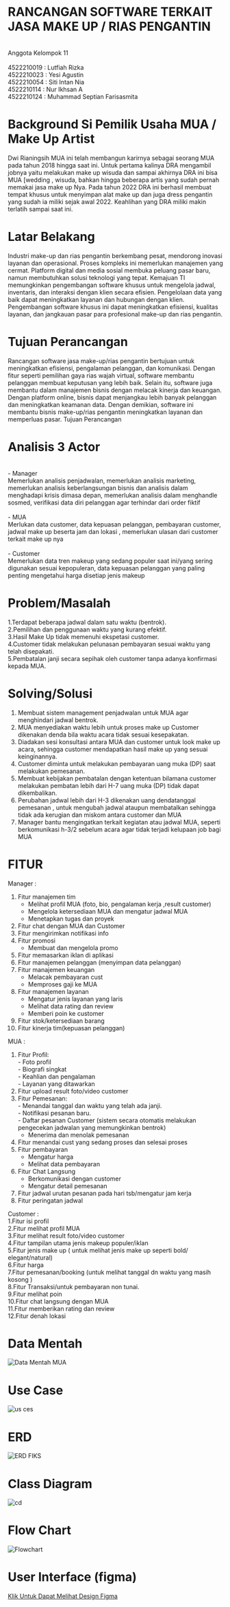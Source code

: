 # RANCANGAN SOFTWARE TERKAIT JASA MAKE UP / RIAS PENGANTIN #

<br> Anggota Kelompok 11 <br>
 <br> 4522210019 : Lutfiah Rizka <br>
 4522210023 : Yesi Agustin <br>
 4522210054 : Siti Intan Nia <br>
 4522210114 : Nur Ikhsan A <br>
 4522210124 : Muhammad Septian Farisasmita <br>

# Background Si Pemilik Usaha MUA / Make Up Artist  <br>
Dwi Rianingsih MUA ini telah membangun karirnya sebagai seorang MUA pada tahun 2018 hingga saat ini. Untuk pertama kalinya DRA mengambil jobnya yaitu melakukan make up wisuda dan sampai akhirnya DRA ini bisa MUA [wedding , wisuda, bahkan hingga beberapa artis yang sudah pernah memakai jasa make up Nya. Pada tahun 2022 DRA ini berhasil membuat tempat khusus untuk menyimpan alat make up dan juga dress pengantin yang sudah ia miliki sejak awal 2022. Keahlihan yang DRA miliki makin terlatih sampai saat ini. <br>

# Latar Belakang <br>
Industri make-up dan rias pengantin berkembang pesat, mendorong inovasi layanan dan operasional. Proses kompleks ini memerlukan manajemen yang cermat. Platform digital dan media sosial membuka peluang pasar baru, namun membutuhkan solusi teknologi yang tepat. Kemajuan TI memungkinkan pengembangan software khusus untuk mengelola jadwal, inventaris, dan interaksi dengan klien secara efisien. Pengelolaan data yang baik dapat meningkatkan layanan dan hubungan dengan klien. Pengembangan software khusus ini dapat meningkatkan efisiensi, kualitas layanan, dan jangkauan pasar para profesional make-up dan rias pengantin. <br>

# Tujuan Perancangan <br>
Rancangan software jasa make-up/rias pengantin bertujuan untuk meningkatkan efisiensi, pengalaman pelanggan, dan komunikasi. Dengan fitur seperti pemilihan gaya rias wajah virtual, software membantu pelanggan membuat keputusan yang lebih baik. Selain itu, software juga membantu dalam manajemen bisnis dengan melacak kinerja dan keuangan. Dengan platform online, bisnis dapat menjangkau lebih banyak pelanggan dan meningkatkan keamanan data. Dengan demikian, software ini membantu bisnis make-up/rias pengantin meningkatkan layanan dan memperluas pasar.
Tujuan Perancangan <br>

# Analisis 3 Actor <br>
<br> - Manager <br>
Memerlukan analisis penjadwalan, memerlukan analisis marketing, memerlukan analisis keberlangsungan bisnis dan analisis dalam menghadapi krisis dimasa depan, memerlukan analisis dalam menghandle sosmed, verifikasi data diri pelanggan agar terhindar dari order fiktif <br>
<br> - MUA <br>
Merlukan data customer, data kepuasan pelanggan, pembayaran customer, jadwal make up beserta jam dan lokasi , memerlukan ulasan dari customer terkait make up nya <br>
<br> - Customer <br>
Memerlukan data tren makeup yang sedang populer saat ini/yang sering digunakan sesuai kepopuleran, data kepuasan pelanggan yang paling penting mengetahui harga disetiap jenis makeup <br>

# Problem/Masalah <br>
1.Terdapat beberapa jadwal dalam satu waktu (bentrok). <br>
⁠2.Pemilihan dan penggunaan waktu yang kurang efektif. <br>
3.Hasil Make Up tidak memenuhi ekspetasi customer. <br>
4.Customer tidak melakukan pelunasan pembayaran sesuai waktu yang telah disepakati. <br>
5.Pembatalan janji secara sepihak oleh customer tanpa adanya konfirmasi kepada MUA. <br>

# Solving/Solusi <br>
1. Membuat sistem management penjadwalan untuk MUA agar menghindari jadwal bentrok. <br>
2. MUA menyediakan waktu lebih untuk proses make up Customer dikenakan denda bila waktu acara tidak sesuai kesepakatan.<br>
3. ⁠Diadakan sesi konsultasi antara MUA dan customer untuk look make up acara, sehingga customer mendapatkan hasil make up yang sesuai keinginannya.<br>
4. Customer diminta untuk melakukan pembayaran uang muka (DP) saat melakukan pemesanan.<br>
5. ⁠Membuat kebijakan pembatalan dengan ketentuan bilamana customer melakukan pembatan lebih dari H-7 uang muka (DP) tidak dapat dikembalikan.<br>
6. Perubahan jadwal lebih dari H-3 dikenakan uang dendatanggal pemesanan , untuk mengubah jadwal ataupun membatalkan  sehingga tidak ada kerugian dan miskom antara customer dan MUA<br>
7. Manager bantu mengingatkan terkait kegiatan atau jadwal MUA, seperti berkomunikasi h-3/2 sebelum acara agar tidak terjadi kelupaan job bagi MUA<br>

# FITUR <br>
 Manager : <br>
1. Fitur manajemen tim <br>
   - Melihat profil MUA (foto, bio, pengalaman kerja ,result customer)<br>
   - Mengelola ketersediaan MUA dan mengatur jadwal MUA<br>
   - Menetapkan tugas dan proyek <br>
2. Fitur chat dengan MUA dan Customer <br>
3. Fitur mengirimkan notifikasi info <br>
4. Fitur promosi <br>
   - Membuat dan mengelola promo <br>
5. Fitur memasarkan iklan di aplikasi <br>
6. Fitur manajemen pelanggan (menyimpan data pelanggan) <br>
7. Fitur manajemen keuangan <br>
   - Melacak pembayaran cust <br>
   - Memproses gaji ke MUA <br>
8. Fitur manajemen layanan  <br>
   - Mengatur jenis layanan yang laris <br>
   - Melihat data rating dan review <br>
   - Memberi poin ke customer <br>
9. Fitur stok/ketersediaan barang <br>
10. Fitur kinerja tim(kepuasan pelanggan) <br>

MUA : <br>
1. Fitur Profil: <br>
       - Foto profil <br>
       - Biografi singkat <br>
       - Keahlian dan pengalaman <br>
       - Layanan yang ditawarkan<br>
2. Fitur upload result foto/video customer<br>
3. Fitur Pemesanan:<br>
       - Menandai tanggal dan waktu yang telah ada janji.<br>
       - Notifikasi pesanan baru.<br>
       - Daftar pesanan Customer (sistem secara otomatis
          melakukan pengecekan jadwalan yang memungkinkan
          bentrok)<br>
      - Menerima dan menolak pemesanan<br>
 4. Fitur menandai cust yang sedang proses dan selesai 
         proses <br>
5. Fitur pembayaran <br>
      - Mengatur harga <br>
      - Melihat data pembayaran <br>
6. Fitur Chat Langsung <br>
      - Berkomunikasi dengan customer <br>
      - Mengatur detail pemesanan <br>
7. Fitur jadwal urutan pesanan pada hari tsb/mengatur jam kerja <br>
8. Fitur peringatan jadwal <br>

Customer : <br>
1.Fitur isi profil <br>
2.Fitur melihat profil MUA <br> 
3.Fitur melihat result foto/video customer<br>
4.Fitur tampilan utama jenis makeup populer/iklan<br>
5.Fitur jenis make up ( untuk melihat jenis make up seperti bold/ elegant/natural) <br>
6.Fitur harga<br>
7.Fitur pemesanan/booking (untuk melihat tanggal dn waktu yang masih kosong )<br>
8.Fitur Transaksi/untuk pembayaran non tunai.<br>
9.Fitur melihat poin<br>
10.Fitur chat langsung dengan MUA<br>
11.Fitur memberikan rating dan review <br>
12.Fitur denah lokasi <br>


# Data Mentah 
![Data Mentah MUA](https://github.com/ssuperchill/Jasa-MakeUpArtist/assets/145907542/c22678fd-209e-45a0-a688-bf4bd134ac0e)

# Use Case <br>
![us ces](https://github.com/ssuperchill/Jasa-MakeUpArtist/assets/145957818/81aac2b0-6eea-49bc-b153-780f17aa32f6)

# ERD <br>
![ERD FIKS](https://github.com/ssuperchill/Jasa-MakeUpArtist/assets/145957818/37094588-03a7-4e4e-9a13-2267a7fe253f)

# Class Diagram <br>
![cd](https://github.com/ssuperchill/Jasa-MakeUpArtist/assets/145957818/f5167cfd-337b-4ebe-a49a-4042908f8e7d)

# Flow Chart
![Flowchart](https://github.com/ssuperchill/Jasa-MakeUpArtist/assets/122336989/2a558a4b-54f3-4299-9aca-54676222f552)

# User Interface (figma)
[Klik Untuk Dapat Melihat Design Figma](https://www.figma.com/file/MSJyh6XztRZBwZUEFtAYww/Untitled?type=design&node-id=37%3A96&mode=design&t=JLC2SZIKHd8Be7yQ-1)

